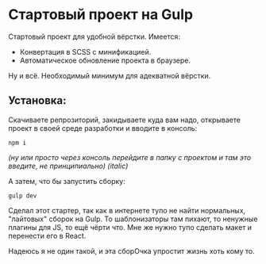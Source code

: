 # Стартовый проект на Gulp

Стартовый проект для удобной вёрстки. Имеется:

- Конвертация в SCSS с минификацией.
- Автоматическое обновление проекта в браузере.

Ну и всё. Необходимый минимум для адекватной вёрстки. 

## Установка:

Скачиваете репрозиторий, закидываете куда вам надо, открываете проект в своей среде разработки и вводите в консоль:
```
npm i
```
_(ну или просто через консоль перейдите в папку с проектом и там это введите, не принципиально) (italic)_

А затем, что бы запустить сборку:
```
gulp dev
```

Сделал этот стартер, так как в интернете тупо не найти нормальных, "лайтовых" сборок на Gulp. То шаблонизаторы там пихают, то ненужные плагины для JS, то ещё чёрти что. Мне же нужно тупо сделать макет и перенести его в React.

Надеюсь я не один такой, и эта сборОчка упростит жизнь хоть кому то.
